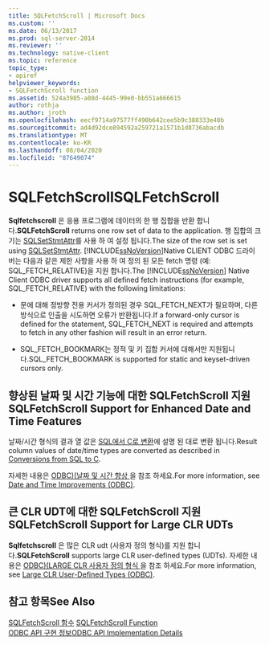```yaml
---
title: SQLFetchScroll | Microsoft Docs
ms.custom: ''
ms.date: 06/13/2017
ms.prod: sql-server-2014
ms.reviewer: ''
ms.technology: native-client
ms.topic: reference
topic_type:
- apiref
helpviewer_keywords:
- SQLFetchScroll function
ms.assetid: 524a3985-a08d-4445-99e0-bb551a666615
author: rothja
ms.author: jroth
ms.openlocfilehash: eecf9714a97577ff490b642cee5b9c380333e40b
ms.sourcegitcommit: ad4d92dce894592a259721a1571b1d8736abacdb
ms.translationtype: MT
ms.contentlocale: ko-KR
ms.lasthandoff: 08/04/2020
ms.locfileid: "87649074"
---
```

# <a name="sqlfetchscroll"></a><span data-ttu-id="7add4-102">SQLFetchScroll</span><span class="sxs-lookup"><span data-stu-id="7add4-102">SQLFetchScroll</span></span>
  <span data-ttu-id="7add4-103">**Sqlfetchscroll** 은 응용 프로그램에 데이터의 한 행 집합을 반환 합니다.</span><span class="sxs-lookup"><span data-stu-id="7add4-103">**SQLFetchScroll** returns one row set of data to the application.</span></span> <span data-ttu-id="7add4-104">행 집합의 크기는 [SQLSetStmtAttr](sqlsetstmtattr.md)를 사용 하 여 설정 됩니다.</span><span class="sxs-lookup"><span data-stu-id="7add4-104">The size of the row set is set using [SQLSetStmtAttr](sqlsetstmtattr.md).</span></span> <span data-ttu-id="7add4-105">[!INCLUDE[ssNoVersion](../../includes/ssnoversion-md.md)]Native CLIENT ODBC 드라이버는 다음과 같은 제한 사항을 사용 하 여 정의 된 모든 fetch 명령 (예: SQL_FETCH_RELATIVE)을 지원 합니다.</span><span class="sxs-lookup"><span data-stu-id="7add4-105">The [!INCLUDE[ssNoVersion](../../includes/ssnoversion-md.md)] Native Client ODBC driver supports all defined fetch instructions (for example, SQL_FETCH_RELATIVE) with the following limitations:</span></span>  
  
-   <span data-ttu-id="7add4-106">문에 대해 정방향 전용 커서가 정의된 경우 SQL_FETCH_NEXT가 필요하며, 다른 방식으로 인출을 시도하면 오류가 반환됩니다.</span><span class="sxs-lookup"><span data-stu-id="7add4-106">If a forward-only cursor is defined for the statement, SQL_FETCH_NEXT is required and attempts to fetch in any other fashion will result in an error return.</span></span>  
  
-   <span data-ttu-id="7add4-107">SQL_FETCH_BOOKMARK는 정적 및 키 집합 커서에 대해서만 지원됩니다.</span><span class="sxs-lookup"><span data-stu-id="7add4-107">SQL_FETCH_BOOKMARK is supported for static and keyset-driven cursors only.</span></span>  
  
## <a name="sqlfetchscroll-support-for-enhanced-date-and-time-features"></a><span data-ttu-id="7add4-108">향상된 날짜 및 시간 기능에 대한 SQLFetchScroll 지원</span><span class="sxs-lookup"><span data-stu-id="7add4-108">SQLFetchScroll Support for Enhanced Date and Time Features</span></span>  
 <span data-ttu-id="7add4-109">날짜/시간 형식의 결과 열 값은 [SQL에서 C로 변환](../native-client-odbc-date-time/datetime-data-type-conversions-from-sql-to-c.md)에 설명 된 대로 변환 됩니다.</span><span class="sxs-lookup"><span data-stu-id="7add4-109">Result column values of date/time types are converted as described in [Conversions from SQL to C](../native-client-odbc-date-time/datetime-data-type-conversions-from-sql-to-c.md).</span></span>  
  
 <span data-ttu-id="7add4-110">자세한 내용은 [ODBC&#41;&#40;날짜 및 시간 향상 ](../native-client-odbc-date-time/date-and-time-improvements-odbc.md)을 참조 하세요.</span><span class="sxs-lookup"><span data-stu-id="7add4-110">For more information, see [Date and Time Improvements &#40;ODBC&#41;](../native-client-odbc-date-time/date-and-time-improvements-odbc.md).</span></span>  
  
## <a name="sqlfetchscroll-support-for-large-clr-udts"></a><span data-ttu-id="7add4-111">큰 CLR UDT에 대한 SQLFetchScroll 지원</span><span class="sxs-lookup"><span data-stu-id="7add4-111">SQLFetchScroll Support for Large CLR UDTs</span></span>  
 <span data-ttu-id="7add4-112">**Sqlfetchscroll** 은 많은 CLR udt (사용자 정의 형식)를 지원 합니다.</span><span class="sxs-lookup"><span data-stu-id="7add4-112">**SQLFetchScroll** supports large CLR user-defined types (UDTs).</span></span> <span data-ttu-id="7add4-113">자세한 내용은 [ODBC&#41;&#40;LARGE CLR 사용자 정의 형식 ](../native-client/odbc/large-clr-user-defined-types-odbc.md)을 참조 하세요.</span><span class="sxs-lookup"><span data-stu-id="7add4-113">For more information, see [Large CLR User-Defined Types &#40;ODBC&#41;](../native-client/odbc/large-clr-user-defined-types-odbc.md).</span></span>  
  
## <a name="see-also"></a><span data-ttu-id="7add4-114">참고 항목</span><span class="sxs-lookup"><span data-stu-id="7add4-114">See Also</span></span>  
 <span data-ttu-id="7add4-115">[SQLFetchScroll 함수](https://go.microsoft.com/fwlink/?LinkId=59343) </span><span class="sxs-lookup"><span data-stu-id="7add4-115">[SQLFetchScroll Function](https://go.microsoft.com/fwlink/?LinkId=59343) </span></span>  
 [<span data-ttu-id="7add4-116">ODBC API 구현 정보</span><span class="sxs-lookup"><span data-stu-id="7add4-116">ODBC API Implementation Details</span></span>](odbc-api-implementation-details.md)  
  
  
